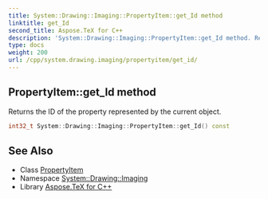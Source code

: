 ```yaml
---
title: System::Drawing::Imaging::PropertyItem::get_Id method
linktitle: get_Id
second_title: Aspose.TeX for C++
description: 'System::Drawing::Imaging::PropertyItem::get_Id method. Returns the ID of the property represented by the current object in C++.'
type: docs
weight: 200
url: /cpp/system.drawing.imaging/propertyitem/get_id/
---
```

## PropertyItem::get_Id method


Returns the ID of the property represented by the current object.

```cpp
int32_t System::Drawing::Imaging::PropertyItem::get_Id() const
```

## See Also

* Class [PropertyItem](../)
* Namespace [System::Drawing::Imaging](../../)
* Library [Aspose.TeX for C++](../../../)
